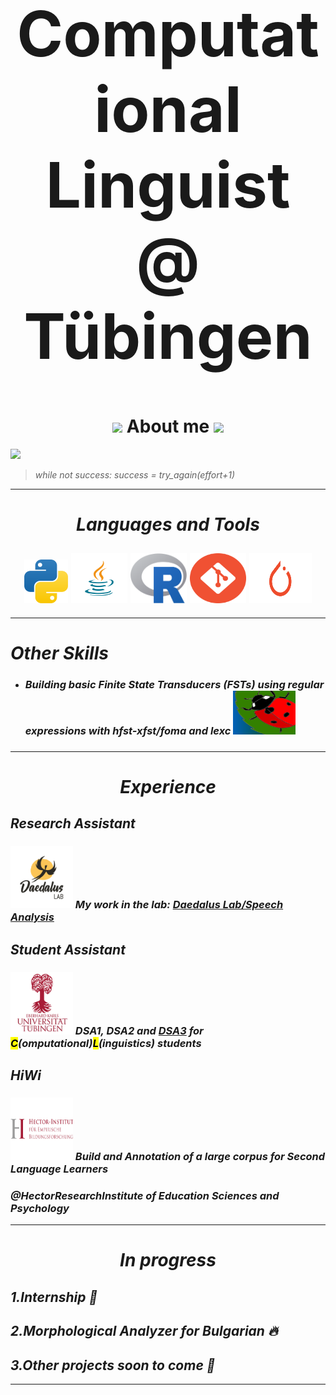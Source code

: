 <h1 align="center" style="font-size: 100px;">Computational Linguist @ Tübingen</h1>


<h1 align="center">
  <img src="https://media.giphy.com/media/hvRJCLFzcasrR4ia7z/giphy.gif" width="50"/>
  About me
  <img src="https://media.giphy.com/media/hvRJCLFzcasrR4ia7z/giphy.gif" width="50"/>
</h1>

![](https://komarev.com/ghpvc/?username=MarioKuzmanov&color=green&style=flat)




> <em>while not success: success = try_again(effort+1)</emp>

***
<h1 align="center"><i>Languages and Tools</i></h1>

<h2 align="center">
<img src="icons/python.png" alt="Python" style="width:70px;height:70px;"/>
<img src="icons/java.png" alt="Java" style="width:90px;height:80px;"/>
<img src="icons/r.png" alt="R" style="width:90px;height:80px;"/>
<img src="icons/git.png" alt="Git" style="width:90px;height:80px;"/>     
<img src="icons/pytorch.png" alt="Pytorch" style="width:100px;height:80px;"/>
</h2>

***

<h1> Other Skills </h1>

* <h3>Building basic Finite State Transducers (FSTs) using regular expressions with hfst-xfst/foma and lexc <img src="icons/hfst.png" alt="hfst-xfst" style="width:100px;height:70px;"/> <h3>

***

<h1 align="center">Experience</h1>

<h2>Research Assistant</h2>


<h3> <img src="icons/daedalus.png" alt="Daedalus Lab" style="width:100px;height:100px;"/> My work in the lab: <a href="https://github.com/daedalusLAB/speech_analysis">Daedalus Lab/Speech Analysis</a></h3>


<h2>Student Assistant</h2>

<h3> <img src="icons/uni_tubingen.png" alt="University of Tubingen" style="width:100px;height:100px;"/> DSA1, DSA2 and <a href="https://dsacl3-2024.github.io/">DSA3</a> for <mark>C</mark>(omputational)<mark>L</mark>(inguistics) students </h3>


<h2>HiWi</h2>

<h3> <img src="icons/hector_inst.png" alt="Hector Institute" style="width:100px;height:100px;"/> Build and Annotation of a large corpus for Second Language Learners 

<h3>@HectorResearchInstitute of Education Sciences and Psychology</h3>

***
<h1 align="center"> In progress </h1>

1.Internship 🔎
--- 
2.Morphological Analyzer for Bulgarian 🔥
---
3.Other projects soon to come 💪
---
***
